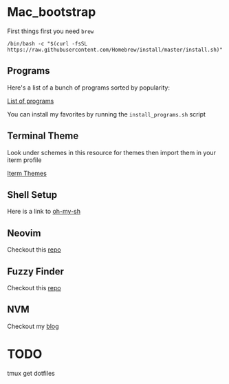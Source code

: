# Mac_bootstrap

First things first you need `brew`

```
/bin/bash -c "$(curl -fsSL https://raw.githubusercontent.com/Homebrew/install/master/install.sh)"
```

## Programs

Here's a list of a bunch of programs sorted by popularity:

[List of programs](https://formulae.brew.sh/analytics/cask-install/365d/#header)

You can install my favorites by running the `install_programs.sh` script

## Terminal Theme

Look under schemes in this resource for themes then import them in your iterm profile

[Iterm Themes](https://github.com/mbadolato/iTerm2-Color-Schemes)

## Shell Setup

Here is a link to [oh-my-sh](https://github.com/ohmyzsh/ohmyzsh/)

## Neovim 

Checkout this [repo](https://github.com/ChristianChiarulli/nvim)

## Fuzzy Finder

Checkout this [repo](https://github.com/junegunn/fzf)

## NVM 

Checkout my [blog](https://www.chiarulli.me/Nodejs/01-Install-NVM/)


# TODO 

tmux
get dotfiles
